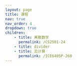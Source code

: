 ```yaml
---
layout: page
title: 课程
nav: true
nav_order: 4
dropdown: true
children: 
    - title: 离散数学
      permalink: /CS2501-24
    - title: divider
    - title: 云计算
      permalink: /ICE6405P-260
---
```

